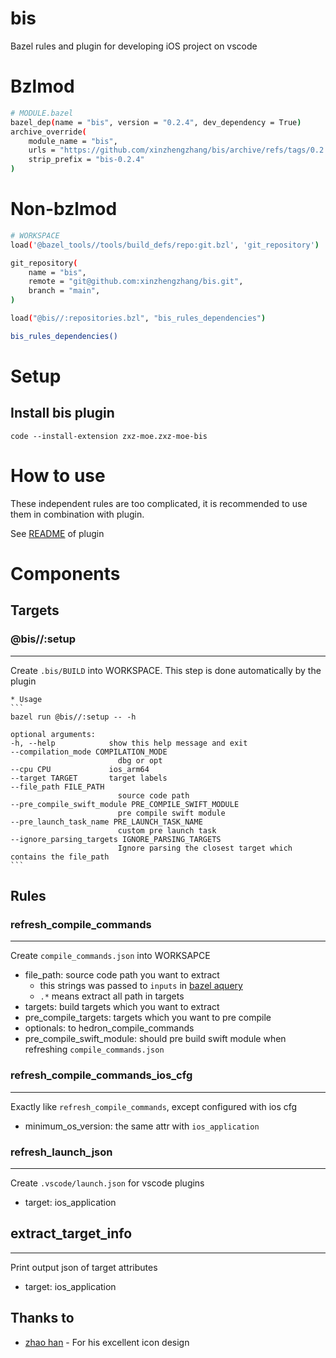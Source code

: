 # bis
Bazel rules and plugin for developing iOS project on vscode

# Bzlmod
```sh
# MODULE.bazel
bazel_dep(name = "bis", version = "0.2.4", dev_dependency = True)
archive_override(
    module_name = "bis",
    urls = "https://github.com/xinzhengzhang/bis/archive/refs/tags/0.2.4.tar.gz",
    strip_prefix = "bis-0.2.4"
)
```
# Non-bzlmod
```sh
# WORKSPACE
load('@bazel_tools//tools/build_defs/repo:git.bzl', 'git_repository')

git_repository(
    name = "bis",
    remote = "git@github.com:xinzhengzhang/bis.git",
    branch = "main",
)

load("@bis//:repositories.bzl", "bis_rules_dependencies")

bis_rules_dependencies()

```

# Setup

## Install bis plugin
```
code --install-extension zxz-moe.zxz-moe-bis
```

# How to use

These independent rules are too complicated, it is recommended to use them in combination with plugin.

See [README](plugin/zxz-moe-bis/README.md) of plugin 


# Components
## Targets
### @bis//:setup
---
Create `.bis/BUILD` into WORKSPACE.
This step is done automatically by the plugin


    * Usage
    ```
    bazel run @bis//:setup -- -h

    optional arguments:
    -h, --help            show this help message and exit
    --compilation_mode COMPILATION_MODE
                            dbg or opt
    --cpu CPU             ios_arm64
    --target TARGET       target labels
    --file_path FILE_PATH
                            source code path
    --pre_compile_swift_module PRE_COMPILE_SWIFT_MODULE
                            pre compile swift module
    --pre_launch_task_name PRE_LAUNCH_TASK_NAME
                            custom pre launch task
    --ignore_parsing_targets IGNORE_PARSING_TARGETS
                            Ignore parsing the closest target which contains the file_path
    ``` 

## Rules

### refresh_compile_commands
---
Create `compile_commands.json` into WORKSAPCE

* file_path: source code path you want to extract
    * this strings was passed to `inputs` in [bazel aquery](https://bazel.build/query/aquery)
    * `.*` means extract all path in targets
* targets: build targets which you want to extract
* pre_compile_targets: targets which you want to pre compile
* optionals: to hedron_compile_commands
* pre_compile_swift_module: should pre build swift module when refreshing `compile_commands.json`

### refresh_compile_commands_ios_cfg
---
Exactly like `refresh_compile_commands`, except configured with ios cfg
* minimum_os_version: the same attr with `ios_application`

### refresh_launch_json
---
Create `.vscode/launch.json` for vscode plugins
* target: ios_application

## extract_target_info
---
Print output json of target attributes
* target: ios_application

## Thanks to
* [zhao han](https://github.com/BarneyZhaoooo) - For his excellent icon design
